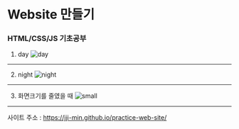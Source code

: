 # Website 만들기

### HTML/CSS/JS 기초공부

1. day
![day](https://github.com/jji-min/practice-web-site/assets/162656013/917b815f-a1c9-478b-9fb9-82f2c4582c92)

---

2. night
![night](https://github.com/jji-min/practice-web-site/assets/162656013/9275cab2-3d2e-4ad7-9bf4-03e0bdbdd41e)

---

3. 화면크기를 줄였을 때
![small](https://github.com/jji-min/practice-web-site/assets/162656013/04d0780a-c16f-4f51-b67c-3e4f8d116359)

---

사이트 주소 : <https://jji-min.github.io/practice-web-site/>
